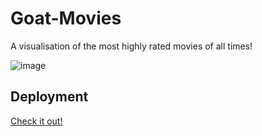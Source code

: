 # Goat-Movies

A visualisation of the most highly rated movies of all times! 

![image](https://www.google.com/url?sa=i&url=https%3A%2F%2Fwww.pinterest.com%2Fpin%2F291115563397415587%2F&psig=AOvVaw3QkQJA_ezuANMiNDUq4Pv6&ust=1616908538477000&source=images&cd=vfe&ved=0CAIQjRxqFwoTCPDD8O3bz-8CFQAAAAAdAAAAABAD)

## Deployment 

[Check it out!](https://mwansamwango.github.io/goat-movies/)

